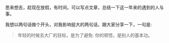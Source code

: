 



思来想去，趁现在放假，有时间，可以写点文章，总结一下这一年来的遇到的人与事。

我想以两句话做个开头，对我影响挺大的两句话，跟大家分享一下，一句是:

> 年轻的时候去大厂的目标，是为了避免: 你的顿悟，是别人的基本功。

